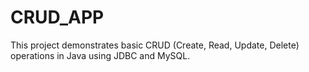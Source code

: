 # CRUD_APP
This project demonstrates basic CRUD (Create, Read, Update, Delete) operations in Java using JDBC and MySQL. 
